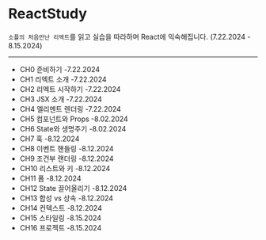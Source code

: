 # ReactStudy

`소플의 처음만난 리엑트`를 읽고 실습을 따라하며 React에 익숙해집니다.
(7.22.2024 - 8.15.2024)

---
- CH0 준비하기 -7.22.2024
- CH1 리엑트 소개 -7.22.2024
- CH2 리엑트 시작하기 -7.22.2024
- CH3 JSX 소개 -7.22.2024
- CH4 엘리멘트 렌더링 -7.22.2024
- CH5 컴포넌트와 Props -8.02.2024
- CH6 State와 생명주기 -8.02.2024
- CH7 훅 -8.12.2024
- CH8 이벤트 핸들링 -8.12.2024
- CH9 조건부 랜더링 -8.12.2024
- CH10 리스트와 키 -8.12.2024
- CH11 폼 -8.12.2024
- CH12 State 끌어올리기 -8.12.2024
- CH13 합성 vs 상속 -8.12.2024
- CH14 컨텍스트 -8.12.2024
- CH15 스타일링 -8.15.2024
- CH16 프로젝트 -8.15.2024


